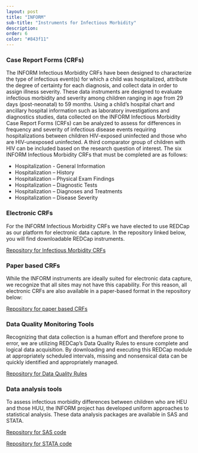 ```yaml
---
layout: post
title: "INFORM"
sub-title: "Instruments for Infectious Morbidity"
description:
order: 6
color: "#843f11"
---
```


### Case Report Forms (CRFs)
The INFORM Infectious Morbidity CRFs have been designed to characterize the type of infectious event(s) for which a child was hospitalized, attribute the degree of certainty for each diagnosis, and collect data in order to assign illness severity. These data instruments are designed to evaluate infectious morbidity and severity among children ranging in age from 29 days (post-neonatal) to 59 months. Using a child’s hospital chart and ancillary hospital information such as laboratory investigations and diagnostics studies, data collected on the INFORM Infectious Morbidity Case Report Forms (CRFs) can be analyzed to assess for differences in frequency and severity of infectious disease events requiring hospitalizations between children HIV-exposed uninfected and those who are HIV-unexposed uninfected. A third comparator group of children with HIV can be included based on the research question of interest. The six INFORM Infectious Morbidity CRFs that must be completed are as follows: 
- Hospitalization - General Information
- Hospitalization – History
- Hospitalization – Physical Exam Findings
- Hospitalization – Diagnostic Tests
- Hospitalization – Diagnoses and Treatments
- Hospitalization – Disease Severity

### Electronic CRFs
For the INFORM Infectious Morbidity CRFs we have elected to use REDCap as our platform for electronic data capture. In the repository linked below, you will find downloadable REDCap instruments.

<a target="_blank" href="https://github.com/INFORMprojectsite/INFORM/tree/master/Infectious%20Morbidity%20Tools/Case%20Report%20Forms/Electronic">Repository for Infectious Morbidity CRFs</a>

### Paper based CRFs
While the INFORM instruments are ideally suited for electronic data capture, we recognize that all sites may not have this capability. For this reason, all electronic CRFs are also available in a paper-based format in the repository below: 

<a target="_blank" href="https://github.com/INFORMprojectsite/INFORM/tree/master/Infectious%20Morbidity%20Tools/Case%20Report%20Forms/Paper">Repository for paper based CRFs</a>

### Data Quality Monitoring Tools
Recognizing that data collection is a human effort and therefore prone to error, we are utilizing REDCap’s Data Quality Rules to ensure complete and logical data acquisition. By downloading and executing this REDCap module at appropriately scheduled intervals, missing and nonsensical data can be quickly identified and appropriately managed. 

<a target="_blank" href="https://github.com/INFORMprojectsite/INFORM/tree/master/Infectious%20Morbidity%20Tools/Data%20Quality%20Monitoring%20Tools">Repository for Data Quality Rules</a>

### Data analysis tools
To assess infectious morbidity differences between children who are HEU and those HUU, the INFORM project has developed uniform approaches to statistical analysis. These data analysis packages are available in SAS and STATA. 

<a target="_blank" href="https://github.com/INFORMprojectsite/INFORM/tree/master/Infectious%20Morbidity%20Tools/Data%20Analysis%20Tools/SAS">Repository for SAS code</a>

<a target="_blank" href="https://github.com/INFORMprojectsite/INFORM/tree/master/Infectious%20Morbidity%20Tools/Data%20Analysis%20Tools/STATA">Repository for STATA code</a>
